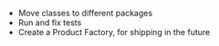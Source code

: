- Move classes to different packages
- Run and fix tests
- Create a Product Factory, for shipping in the future